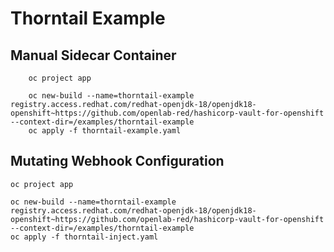 # Thorntail Example 


## Manual Sidecar Container

```
    oc project app

    oc new-build --name=thorntail-example  registry.access.redhat.com/redhat-openjdk-18/openjdk18-openshift~https://github.com/openlab-red/hashicorp-vault-for-openshift --context-dir=/examples/thorntail-example
    oc apply -f thorntail-example.yaml
```


## Mutating Webhook Configuration

```
oc project app

oc new-build --name=thorntail-example  registry.access.redhat.com/redhat-openjdk-18/openjdk18-openshift~https://github.com/openlab-red/hashicorp-vault-for-openshift --context-dir=/examples/thorntail-example
oc apply -f thorntail-inject.yaml
```
